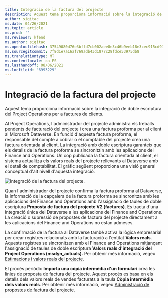 ```yaml
---
title: Integració de la factura del projecte
description: Aquest tema proporciona informació sobre la integració de doble escriptura del Project Operations per a factures de clients.
author: sigitac
ms.date: 04/26/2021
ms.topic: article
ms.prod: ''
ms.reviewer: kfend
ms.author: sigitac
ms.openlocfilehash: 37549080d76e3bffd7cb002aee8e3c46b9eeb18e3cec915cd971881b69747534
ms.sourcegitcommit: 7f8d1e7a16af769adb43d1877c28fdce53975db8
ms.translationtype: MT
ms.contentlocale: ca-ES
ms.lasthandoff: 08/06/2021
ms.locfileid: "6993229"
---
```

# <a name="project-invoice-integration"></a>Integració de la factura del projecte

Aquest tema proporciona informació sobre la integració de doble escriptura del Project Operations per a factures de clients.

Al Project Operations, l'administrador del projecte administra els treballs pendents de facturació del projecte i crea una factura proforma per al client al Microsoft Dataverse. En funció d'aquesta factura proforma, el responsable del compte a cobrar o el comptable del projecte crea una factura orientada al client. La integració amb doble escriptura garanteix que els detalls de la factura proforma se sincronitzin amb les aplicacions del Finance and Operations. Un cop publicada la factura orientada al client, el sistema actualitza els valors reals del projecte rellevants al Dataverse amb el detall de comptabilitat. El gràfic següent proporciona una visió general conceptual d'alt nivell d'aquesta integració.

   ![Integració de la factura del projecte.](./media/DW5Invoicing.png)

Quan l'administrador del projecte confirma la factura proforma al Dataverse, la informació de la capçalera de la factura proforma se sincronitza amb les aplicacions del Finance and Operations amb l'assignació de taules de doble escriptura **Proposta de factura del projecte V2 (factures)**. Es tracta d'una integració única del Dataverse a les aplicacions del Finance and Operations. La creació o supressió de propostes de factura del projecte directament a les aplicacions del Finance and Operations no estan admeses.

La confirmació de la factura al Dataverse també activa la lògica empresarial per crear registres relacionats amb la facturació a l'entitat **Valors reals**. Aquests registres se sincronitzen amb el Finance and Operations mitjançant l'assignació de taules de doble escriptura **Valors reals d'integració del Project Operations (msdyn\_actuals).** Per obtenir més informació, vegeu [Estimacions i valors reals del projecte](resource-dual-write-estimates-actuals.md). 

El procés periòdic **Importa una còpia intermèdia d'un formulari** crea les línies de proposta de factura del projecte. Aquest procés es basa en els detalls dels valors reals de vendes facturats a la taula **Còpia intermèdia dels valors reals**. Per obtenir més informació, vegeu [Administració de propostes de factura del projecte](../invoicing/format-update-project-invoice-proposals.md#create-project-invoice-proposals). 
